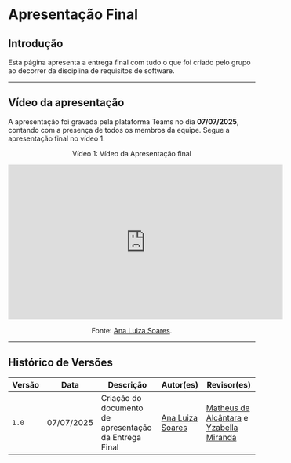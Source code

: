# Apresentação Final

## Introdução

Esta página apresenta a entrega final com tudo o que foi criado pelo grupo ao decorrer da disciplina de requisitos de software.

---

## Vídeo da apresentação

A apresentação foi gravada pela plataforma Teams no dia **07/07/2025**, contando com a presença de todos os membros da equipe. Segue a apresentação final no vídeo 1.

<p align="center">Vídeo 1: Vídeo da Apresentação final</p>

<iframe width="560" height="315" src="https://www.youtube.com/embed/RaEkegCRM7M?si=3igObYd_L_jEHvhU" title="YouTube video player" frameborder="0" allow="accelerometer; autoplay; clipboard-write; encrypted-media; gyroscope; picture-in-picture; web-share" referrerpolicy="strict-origin-when-cross-origin" allowfullscreen></iframe>

<p style="text-align: center">Fonte: <a href = "https://github.com/Ana-Luiza-SC">Ana Luiza Soares</a>.</p>

---

## Histórico de Versões

| Versão        | Data          | Descrição                          | Autor(es)     | Revisor(es)   |
|---------------|---------------|------------------------------------|---------------|---------------|
| `1.0`         | 07/07/2025 | Criação do documento de apresentação da Entrega Final |  [Ana Luiza Soares](https://github.com/Ana-Luiza-SC) | [Matheus de Alcântara](https://github.com/matheusdealcantara) e [Yzabella Miranda](https://github.com/redjsun) |